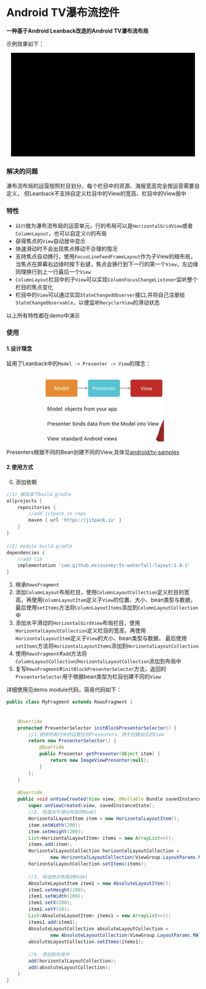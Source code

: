 # Android TV瀑布流控件
**一种基于Android Leanback改造的Android TV瀑布流布局** 

示例效果如下：
<div align=center>
<img src="demo.gif" width = "480" height = "270" alt="演示" /> 
</div>  

### 解决的问题
瀑布流布局的运营按照栏目划分，每个栏目中的资源、海报宽高完全按运营需要自定义，
但Leanback不支持自定义栏目中的View的宽高、栏目中的View居中
### 特性  

- 以`行`做为瀑布流布局的运营单元，行的布局可以是`HorizontalGridView`或者`ColumnLayout`，也可以自定义`行`的布局
- 获得焦点的`View`自动居中显示
- 快速滑动时不会出现焦点移动不合理的情况
- 支持焦点自动换行，使用`FocusLineFeedFrameLayout`作为子View的根布局，当焦点在屏幕右边缘时按下右键，焦点会换行到下一行的第一个`View`，左边缘同理换行到上一行最后一个`View` 
- `ColumnLayout`栏目中的子`View`可以实现`ColumnFocusChangeListener`监听整个栏目的焦点变化
- 栏目中的`View`可以通过实现`StateChangedObserver`接口,并将自己注册给`StateChangeObservable`，以便监听`RecyclerView`的滑动状态

以上所有特性都在demo中演示
### 使用
#### 1.设计理念
延用了Leanback中的`Model -> Presenter -> View`的理念：  
  
<div align=center>
<img src="mpv.png" width = "318" height = "180" alt="演示" /> 
</div>  

Presenters根据不同的Bean创建不同的View,具体见[android/tv-samples](https://github.com/android/tv-samples)  

#### 2.使用方式
0. 添加依赖
```gradle
//1) 根目录下build.gradle
allprojects {
    repositories {
        //add jitpack.io repo
        maven { url 'https://jitpack.io' }
    }
}

//2) module build.gradle
dependencies {
    //add lib
    implementation 'com.github.msisuzney:tv-waterfall-layout:1.0.1'
}
```
1. 继承`RowsFragment`
2. 添加`ColumnLayout`布局栏目，使用`ColumnLayoutCollection`定义栏目的宽高，再使用`ColumnLayoutItem`定义子`View`的位置、大小、bean类型与数据，
最后使用`setItems`方法将`ColumnLayoutItems`添加到`ColumnLayoutCollection`中
3. 添加水平滑动的`HorizontalGirdView`布局栏目，使用`HorizontalLayoutCollection`定义栏目的宽高，再使用`HorizontalLayoutItem`定义子`View`的大小、bean类型与数据，
最后使用`setItems`方法将`HorizontalLayoutItems`添加到`HorizontalLayoutCollection`
4. 使用`RowsFragment`#`add`方法将`ColumnLayoutCollection`/`HorizontalLayoutCollection`添加到布局中
5. 复写`RowsFragment`#`initBlockPresenterSelector`方法，返回的`PresenterSelector`用于根据bean类型为栏目创建不同的`View`

详细使用见demo module代码，简易代码如下：
```java
public class MyFragment extends RowsFragment {


    @Override
    protected PresenterSelector initBlockPresenterSelector() {
        //1.提供所有行中的运营位的Presenters，用于创建对应的View
        return new PresenterSelector() {
            @Override
            public Presenter getPresenter(Object item) {
                return new ImageViewPresenter(null);
            }
        };
    }

    @Override
    public void onViewCreated(View view, @Nullable Bundle savedInstanceState) {
        super.onViewCreated(view, savedInstanceState);
        //2. 构造水平滑动布局的Model
        HorizontalLayoutItem item = new HorizontalLayoutItem();
        item.setWidth(200);
        item.setHeight(200);
        List<HorizontalLayoutItem> items = new ArrayList<>();
        items.add(item);
        HorizontalLayoutCollection horizontalLayoutCollection =
                new HorizontalLayoutCollection(ViewGroup.LayoutParams.MATCH_PARENT, 200);
        horizontalLayoutCollection.setItems(items);

        //3. 构造绝对布局的Model
        AbsoluteLayoutItem item1 = new AbsoluteLayoutItem();
        item1.setHeight(200);
        item1.setWidth(200);
        item1.setX(200);
        item1.setY(10);
        List<AbsoluteLayoutItem> items1 = new ArrayList<>();
        items1.add(item1);
        AbsoluteLayoutCollection absoluteLayoutCollection =
                new AbsoluteLayoutCollection(ViewGroup.LayoutParams.MATCH_PARENT, 400);
        absoluteLayoutCollection.setItems(items1);
        
        //4. 添加到布局中
        add(horizontalLayoutCollection);
        add(absoluteLayoutCollection);
    }
}


```

